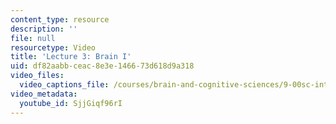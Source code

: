 ```yaml
---
content_type: resource
description: ''
file: null
resourcetype: Video
title: 'Lecture 3: Brain I'
uid: df82aabb-ceac-8e3e-1466-73d618d9a318
video_files:
  video_captions_file: /courses/brain-and-cognitive-sciences/9-00sc-introduction-to-psychology-fall-2011/brain-i/lecture-3-brain-i/SjjGiqf96rI.vtt
video_metadata:
  youtube_id: SjjGiqf96rI
---
```

